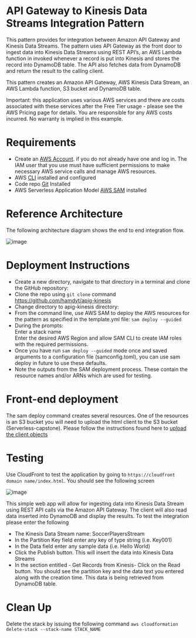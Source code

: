 # API Gateway to Kinesis Data Streams Integration Pattern

This pattern provides for integration between Amazon API Gateway and Kinesis Data Streams. The pattern uses API Gateway as the front door to ingest data into Kinesis Data Streams using REST API’s, an AWS Lambda function in invoked whenever a record is put into Kinesis and stores the record into DynamoDB table. The API also fetches data from DynamoDB and return the result to the calling client.

This pattern creates an Amazon API Gateway, AWS Kinesis Data Stream, an AWS Lambda function, S3 bucket and DynamoDB table. 

Important: this application uses various AWS services and there are costs associated with these services after the Free Tier usage - please see the AWS Pricing page for details. You are responsible for any AWS costs incurred. No warranty is implied in this example.

# Requirements

- Create an [AWS Account](https://portal.aws.amazon.com/billing/signup?redirect_url=https%3A%2F%2Faws.amazon.com%2Fregistration-confirmation#/start). if you do not already have one and log in. The IAM user that you use must have sufficient permissions to make necessary AWS service calls and manage AWS  resources.
- AWS [CLI](https://docs.aws.amazon.com/cli/latest/userguide/cli-chap-getting-started.html) installed and configured
- Code repo [Git](https://git-scm.com/book/en/v2/Getting-Started-Installing-Git) Installed
- AWS Serverless Application Model [AWS SAM](https://docs.aws.amazon.com/serverless-application-model/latest/developerguide/serverless-sam-cli-install.html) installed

# Reference Architecture
The following architecture diagram shows the end to end integration flow.

![image](https://user-images.githubusercontent.com/20010017/142716013-7ec5a221-4c19-40de-a3a6-218b06248781.png)


 

# Deployment Instructions
-	Create a new directory, navigate to that directory in a terminal and clone the GitHub repository:
-	Clone the repo using `git clone` command https://github.com/hamdyt/apig-kinesis
-	Change directory to apig-kinesis directory:
-	From the command line, use AWS SAM to deploy the AWS resources for the pattern as specified in the template.yml file:
          `sam deploy --guided`
-	During the prompts:     
   	Enter a stack name        
         	  Enter the desired AWS Region
		       	   and allow SAM CLI to create IAM roles with the required permissions.
- Once you have run `sam deploy --guided` mode once and saved arguments to a configuration file (samconfig.toml), you can use sam deploy in future to use these defaults.
-	Note the outputs from the SAM deployment process. These contain the resource names and/or ARNs which are used for testing.

# Front-end deployment
The sam deploy command creates several resources. One of the resources is an S3 bucket you will need to upload the html client to the S3 bucket (Serverless-capstone).
Please follow the instructions found here to [upload the client objects](
https://docs.aws.amazon.com/AmazonS3/latest/userguide/upload-objects.html)


# Testing
Use CloudFront to test the application by going to `https://cloudfront domain name/index.html`. You should see the following screen
	
  ![image](https://user-images.githubusercontent.com/20010017/142715925-709d3b4b-28a2-44a0-8715-def9203810ea.png)

 

This simple web app will allow for ingesting data into Kinesis Data Stream using REST API calls via the Amazon API Gateway. The client will also read data inserted into DynamoDB and display the results.
To test the integration please enter the following
-	The Kinesis Data Stream name: SoccerPlayersStream
-	In the Partition Key field enter any key of type string (i.e. Key001)
-	In the Data field enter any sample data (i.e. Hello World)
-	Click the Publish button. This will insert the data into Kinesis Data Streams
-	In the section entitled - Get Records from Kinesis- Click on the Read button. You should see the partition key and the data text you entered along with the creation time. This data is being retrieved from DynamoDB table.

# Clean Up
Delete the stack by issuing the following command `aws cloudformation delete-stack --stack-name STACK_NAME`

